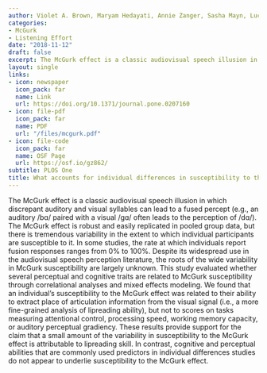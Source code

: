 ```yaml
---
author: Violet A. Brown, Maryam Hedayati, Annie Zanger, Sasha Mayn, Lucia Ray, Naseem H. Dillman-Hasso, Julia F. Strand
categories:
- McGurk
- Listening Effort
date: "2018-11-12"
draft: false
excerpt: The McGurk effect is a classic audiovisual speech illusion in which discrepant auditory and visual syllables can lead to a fused percept (e.g., an auditory /bɑ/ paired with a visual /gɑ/ often leads to the perception of /dɑ/). The McGurk effect is robust and easily replicated in pooled group data, but there is tremendous variability in the extent to which individual participants are susceptible to it...
layout: single
links:
- icon: newspaper
  icon_pack: far
  name: Link
  url: https://doi.org/10.1371/journal.pone.0207160
- icon: file-pdf
  icon_pack: far
  name: PDF
  url: "/files/mcgurk.pdf"
- icon: file-code
  icon_pack: far
  name: OSF Page
  url: https://osf.io/gz862/
subtitle: PLOS One
title: What accounts for individual differences in susceptibility to the McGurk effect?
---
```

The McGurk effect is a classic audiovisual speech illusion in which discrepant auditory and visual syllables can lead to a fused percept (e.g., an auditory /bɑ/ paired with a visual /gɑ/ often leads to the perception of /dɑ/). The McGurk effect is robust and easily replicated in pooled group data, but there is tremendous variability in the extent to which individual participants are susceptible to it. In some studies, the rate at which individuals report fusion responses ranges from 0% to 100%. Despite its widespread use in the audiovisual speech perception literature, the roots of the wide variability in McGurk susceptibility are largely unknown. This study evaluated whether several perceptual and cognitive traits are related to McGurk susceptibility through correlational analyses and mixed effects modeling. We found that an individual’s susceptibility to the McGurk effect was related to their ability to extract place of articulation information from the visual signal (i.e., a more fine-grained analysis of lipreading ability), but not to scores on tasks measuring attentional control, processing speed, working memory capacity, or auditory perceptual gradiency. These results provide support for the claim that a small amount of the variability in susceptibility to the McGurk effect is attributable to lipreading skill. In contrast, cognitive and perceptual abilities that are commonly used predictors in individual differences studies do not appear to underlie susceptibility to the McGurk effect.